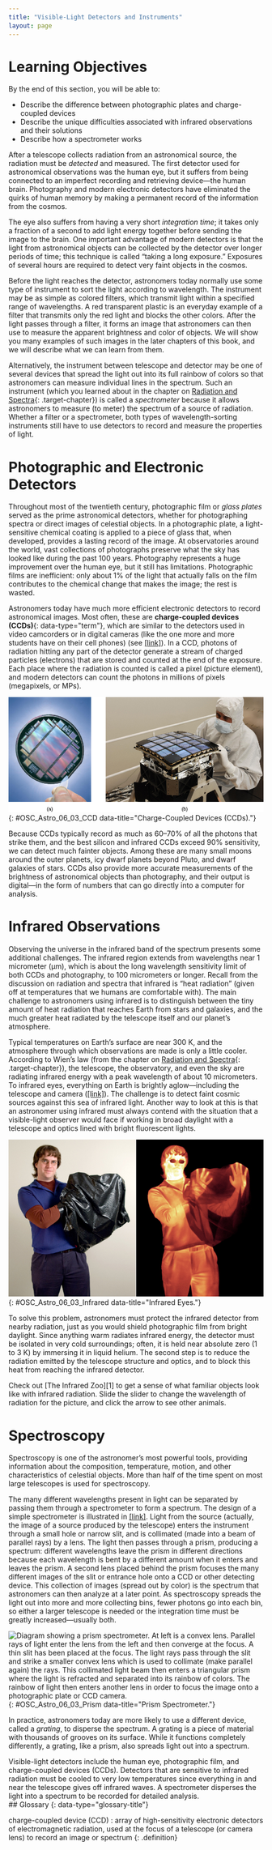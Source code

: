```yaml
---
title: "Visible-Light Detectors and Instruments"
layout: page
---
```



# Learning Objectives

By the end of this section, you will be able to:

* Describe the difference between photographic plates and charge-coupled devices
* Describe the unique difficulties associated with infrared observations and their solutions
* Describe how a spectrometer works

After a telescope collects radiation from an astronomical source, the radiation must be *detected* and measured. The first detector used for astronomical observations was the human eye, but it suffers from being connected to an imperfect recording and retrieving device—the human brain. Photography and modern electronic detectors have eliminated the quirks of human memory by making a permanent record of the information from the cosmos.

The eye also suffers from having a very short *integration time*; it takes only a fraction of a second to add light energy together before sending the image to the brain. One important advantage of modern detectors is that the light from astronomical objects can be collected by the detector over longer periods of time; this technique is called “taking a long exposure.” Exposures of several hours are required to detect very faint objects in the cosmos.

Before the light reaches the detector, astronomers today normally use some type of instrument to sort the light according to wavelength. The instrument may be as simple as colored filters, which transmit light within a specified range of wavelengths. A red transparent plastic is an everyday example of a filter that transmits only the red light and blocks the other colors. After the light passes through a filter, it forms an image that astronomers can then use to measure the apparent brightness and color of objects. We will show you many examples of such images in the later chapters of this book, and we will describe what we can learn from them.

Alternatively, the instrument between telescope and detector may be one of several devices that spread the light out into its full rainbow of colors so that astronomers can measure individual lines in the spectrum. Such an instrument (which you learned about in the chapter on [Radiation and Spectra](/m59791){: .target-chapter}) is called a *spectrometer* because it allows astronomers to measure (to meter) the spectrum of a source of radiation. Whether a filter or a spectrometer, both types of wavelength-sorting instruments still have to use detectors to record and measure the properties of light.

# Photographic and Electronic Detectors

Throughout most of the twentieth century, photographic film or *glass plates* served as the prime astronomical detectors, whether for photographing spectra or direct images of celestial objects. In a photographic plate, a light-sensitive chemical coating is applied to a piece of glass that, when developed, provides a lasting record of the image. At observatories around the world, vast collections of photographs preserve what the sky has looked like during the past 100 years. Photography represents a huge improvement over the human eye, but it still has limitations. Photographic films are inefficient: only about 1% of the light that actually falls on the film contributes to the chemical change that makes the image; the rest is wasted.

Astronomers today have much more efficient electronic detectors to record astronomical images. Most often, these are **charge-coupled devices (CCDs)**{: data-type="term"}, which are similar to the detectors used in video camcorders or in digital cameras (like the one more and more students have on their cell phones) (see [\[link\]](#OSC_Astro_06_03_CCD)). In a CCD, photons of radiation hitting any part of the detector generate a stream of charged particles (electrons) that are stored and counted at the end of the exposure. Each place where the radiation is counted is called a pixel (picture element), and modern detectors can count the photons in millions of pixels (megapixels, or MPs).

 ![(a) A photograph shows a hand holding a technical device in tweezers; the device has flat metallic-appearing rectangles with colorful images. (b) A photograph shows a technician touching and observing a square object with 21 metallic-appearing squares.](../resources/OSC_Astro_06_03_CCD.jpg "(a) This CCD is a mere 300-micrometers thick (thinner than a human hair) yet holds more than 21 million pixels. (b) This matrix of 42 CCDs serves   the Kepler telescope. (credit a: modification of work by US Department of Energy; credit b: modification of work by NASA and Ball Aerospace)"){: #OSC_Astro_06_03_CCD data-title="Charge-Coupled Devices (CCDs)."}

Because CCDs typically record as much as 60–70% of all the photons that strike them, and the best silicon and infrared CCDs exceed 90% sensitivity, we can detect much fainter objects. Among these are many small moons around the outer planets, icy dwarf planets beyond Pluto, and dwarf galaxies of stars. CCDs also provide more accurate measurements of the brightness of astronomical objects than photography, and their output is digital—in the form of numbers that can go directly into a computer for analysis.

# Infrared Observations

Observing the universe in the infrared band of the spectrum presents some additional challenges. The infrared region extends from wavelengths near 1 micrometer (µm), which is about the long wavelength sensitivity limit of both CCDs and photography, to 100 micrometers or longer. Recall from the discussion on radiation and spectra that infrared is “heat radiation” (given off at temperatures that we humans are comfortable with). The main challenge to astronomers using infrared is to distinguish between the tiny amount of heat radiation that reaches Earth from stars and galaxies, and the much greater heat radiated by the telescope itself and our planet’s atmosphere.

Typical temperatures on Earth’s surface are near 300 K, and the atmosphere through which observations are made is only a little cooler. According to Wien’s law (from the chapter on [Radiation and Spectra](/m59791){: .target-chapter}), the telescope, the observatory, and even the sky are radiating infrared energy with a peak wavelength of about 10 micrometers. To infrared eyes, everything on Earth is brightly aglow—including the telescope and camera ([\[link\]](#OSC_Astro_06_03_Infrared)). The challenge is to detect faint cosmic sources against this sea of infrared light. Another way to look at this is that an astronomer using infrared must always contend with the situation that a visible-light observer would face if working in broad daylight with a telescope and optics lined with bright fluorescent lights.

 ![Two side-by-side photographs show a person with a black plastic bag covering his hands. The left-image is visible light and only the plastic bag can be seen over the hands; the right image is infrared and the hand and fingers are easily visible although covered by visible-light-blocking plastic.](../resources/OSC_Astro_06_03_Infrared.jpg "Infrared waves can penetrate places in the universe from which light is blocked, as shown in this infrared image where the plastic bag blocks visible light but not infrared. (credit: NASA/JPL-Caltech/R. Hurt (SSC))"){: #OSC_Astro_06_03_Infrared data-title="Infrared Eyes."}

To solve this problem, astronomers must protect the infrared detector from nearby radiation, just as you would shield photographic film from bright daylight. Since anything warm radiates infrared energy, the detector must be isolated in very cold surroundings; often, it is held near absolute zero (1 to 3 K) by immersing it in liquid helium. The second step is to reduce the radiation emitted by the telescope structure and optics, and to block this heat from reaching the infrared detector.

<div data-type="note" class="note astronomy link-to-learning" markdown="1">
Check out [The Infrared Zoo][1] to get a sense of what familiar objects look like with infrared radiation. Slide the slider to change the wavelength of radiation for the picture, and click the arrow to see other animals.

</div>

# Spectroscopy

Spectroscopy is one of the astronomer’s most powerful tools, providing information about the composition, temperature, motion, and other characteristics of celestial objects. More than half of the time spent on most large telescopes is used for spectroscopy.

The many different wavelengths present in light can be separated by passing them through a spectrometer to form a spectrum. The design of a simple spectrometer is illustrated in [\[link\]](#OSC_Astro_06_03_Prism). Light from the source (actually, the image of a source produced by the telescope) enters the instrument through a small hole or narrow slit, and is collimated (made into a beam of parallel rays) by a lens. The light then passes through a prism, producing a spectrum: different wavelengths leave the prism in different directions because each wavelength is bent by a different amount when it enters and leaves the prism. A second lens placed behind the prism focuses the many different images of the slit or entrance hole onto a CCD or other detecting device. This collection of images (spread out by color) is the spectrum that astronomers can then analyze at a later point. As spectroscopy spreads the light out into more and more collecting bins, fewer photons go into each bin, so either a larger telescope is needed or the integration time must be greatly increased—usually both.

 ![Diagram showing a prism spectrometer. At left is a convex lens. Parallel rays of light enter the lens from the left and then converge at the focus. A thin slit has been placed at the focus. The light rays pass through the slit and strike a smaller convex lens which is used to collimate (make parallel again) the rays. This collimated light beam then enters a triangular prism where the light is refracted and separated into its rainbow of colors. The rainbow of light then enters another lens in order to focus the image onto a photographic plate or CCD camera.](../resources/OSC_Astro_06_03_Prism.jpg "The light from the telescope is focused on a slit. A prism (or grating) disperses the light into a spectrum, which is then photographed or recorded electronically."){: #OSC_Astro_06_03_Prism data-title="Prism Spectrometer."}

In practice, astronomers today are more likely to use a different device, called a *grating*, to disperse the spectrum. A grating is a piece of material with thousands of grooves on its surface. While it functions completely differently, a grating, like a prism, also spreads light out into a spectrum.

<section data-depth="1" class="summary" markdown="1">
Visible-light detectors include the human eye, photographic film, and charge-coupled devices (CCDs). Detectors that are sensitive to infrared radiation must be cooled to very low temperatures since everything in and near the telescope gives off infrared waves. A spectrometer disperses the light into a spectrum to be recorded for detailed analysis.

</section>

<div data-type="glossary" markdown="1">
## Glossary
{: data-type="glossary-title"}

charge-coupled device (CCD)
: array of high-sensitivity electronic detectors of electromagnetic radiation, used at the focus of a telescope (or camera lens) to record an image or spectrum
{: .definition}

</div>



[1]: https://openstaxcollege.org/l/30IFZoo
